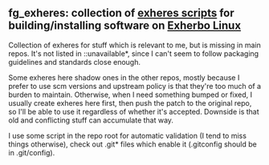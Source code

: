 fg_exheres: collection of [exheres scripts](http://exherbo.org/docs/exheres-for-smarties.html) for building/installing software on [Exherbo Linux](http://exherbo.org/)
--------------------

Collection of exheres for stuff which is relevant to me, but is missing in main
repos.  It's not listed in ::unavailable*, since I can't seem to follow
packaging guidelines and standards close enough.

Some exheres here shadow ones in the other repos, mostly because I prefer to use
scm versions and upstream policy is that they're too much of a burden to
maintain.
Otherwise, when I need something bumped or fixed, I usually create exheres here
first, then push the patch to the original repo, so I'll be able to use it
regardless of whether it's accepted. Downside is that old and conflicting stuff
can accumulate that way.

I use some script in the repo root for automatic validation (I tend to miss
things otherwise), check out .git* files which enable it (.gitconfig should be
in .git/config).
